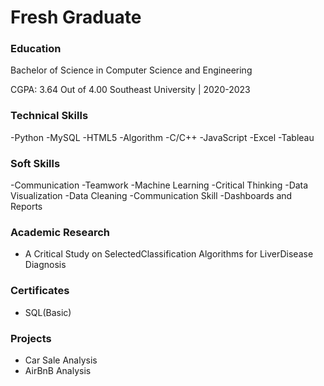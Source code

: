 # Fresh Graduate

### Education
Bachelor of Science in Computer Science and Engineering

CGPA: 3.64 Out of 4.00
Southeast University | 2020-2023

### Technical Skills
-Python
-MySQL
-HTML5
-Algorithm
-C/C++
-JavaScript
-Excel
-Tableau

### Soft Skills
-Communication
-Teamwork
-Machine Learning
-Critical Thinking
-Data Visualization
-Data Cleaning
-Communication Skill
-Dashboards and Reports

### Academic Research
- A Critical Study on SelectedClassification Algorithms for LiverDisease Diagnosis

### Certificates
- SQL(Basic)

### Projects
- Car Sale Analysis
- AirBnB Analysis
